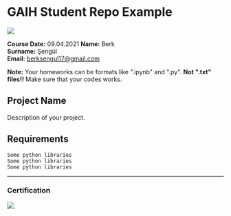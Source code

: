 # GAIH Student Repo Example
![](img/newlogo.png)

**Course Date:** 09.04.2021
**Name:** Berk  
**Surname:** Şengül  
**Email:** berksengul17@gmail.com

**Note:** Your homeworks can be formats like ".ipynb" and ".py". **Not ".txt" files!!** Make sure that your codes works.  

## Project Name
Description of your project.

## Requirements
```
Some python libraries
Some python libraries
Some python libraries
```
---

### Certification
![](img/TopLearnerCertificate.png)

